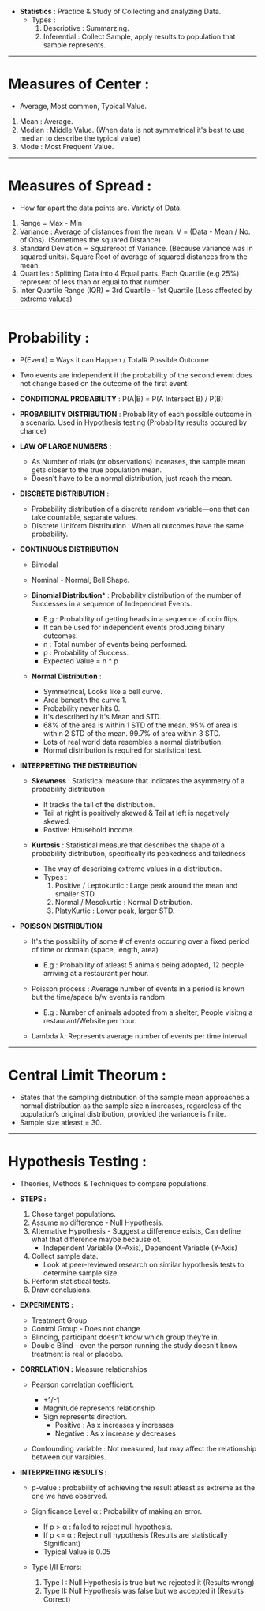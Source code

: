 
- **Statistics** : Practice & Study of Collecting and analyzing Data.
	- Types :
		1. Descriptive : Summarzing.
		2. Inferential : Collect Sample, apply results to population that sample represents.

--- 

#  Measures of Center :

- Average, Most common, Typical Value.

1. Mean : Average.
2. Median : Middle Value. (When data is not symmetrical it's best to use median to describe the typical value)
3. Mode : Most Frequent Value.

---

#  Measures of Spread :

- How far apart the data points are. Variety of Data.

1. Range = Max - Min
2. Variance : Average of distances from the mean. V = (Data - Mean / No. of Obs). (Sometimes the squared Distance)
3. Standard Deviation = Squareroot of Variance. (Because variance was in squared units). Square Root of average of squared distances from the mean.
4. Quartiles : Splitting Data into 4 Equal parts. Each Quartile (e.g 25%) represent of less than or equal to that number.
5. Inter Quartile Range (IQR) = 3rd Quartile - 1st Quartile (Less affected by extreme values)

---

#  Probability :

- P(Event) = Ways it can Happen / Total# Possible Outcome

- Two events are independent if the probability of the second event does not change based on the outcome of the first event.

- **CONDITIONAL PROBABILITY** : P(A|B) = P(A Intersect B) / P(B)
 
- **PROBABILITY DISTRIBUTION** : Probability of each possible outcome in a scenario. Used in Hypothesis testing (Probability results occured by chance)

- **LAW OF LARGE NUMBERS** : 
	- As Number of trials (or observations) increases, the sample mean gets closer to the true population mean.
	- Doesn't have to be a normal distribution, just reach the mean.

- **DISCRETE DISTRIBUTION** : 
	- Probability distribution of a discrete random variable—one that can take countable, separate values.
	- Discrete Uniform Distribution : When all outcomes have the same probability.

- **CONTINUOUS DISTRIBUTION**
	- Bimodal

	- Nominal - Normal, Bell Shape.

	- **Binomial Distribution*** : Probability distribution of the number of Successes in a sequence of Independent Events.
		- E.g : Probability of getting heads in a sequence of coin flips.
		- It can be used for independent events producing binary outcomes.
		- n : Total number of events being performed.
		- p : Probability of Success.
		- Expected Value = n * p 
		
	- **Normal Distribution** : 
		- Symmetrical, Looks like a bell curve.
		- Area beneath the curve 1. 
		- Probability never hits 0.
		- It's described by it's Mean and STD.
		- 68% of the area is within 1 STD of the mean. 95% of area is within 2 STD of the mean. 99.7% of area within 3 STD.
		- Lots of real world data resembles a normal distribution.
		- Normal distribution is required for statistical test.

- **INTERPRETING THE DISTRIBUTION** :

	- **Skewness** : Statistical measure that indicates the asymmetry of a probability distribution
		- It tracks the tail of the distribution.
		- Tail at right is positively skewed & Tail at left is negatively skewed.
		- Postive: Household income.
	
	- **Kurtosis** : Statistical measure that describes the shape of a probability distribution, specifically its peakedness and tailedness
		- The way of describing extreme values in a distribution.
		- Types :
			1. Positive / Leptokurtic : Large peak around the mean and smaller STD.
			2. Normal / Mesokurtic : Normal Distribution.
			3. PlatyKurtic : Lower peak, larger STD.

- **POISSON DISTRIBUTION**
	- It's the possibility of some # of events occuring over a fixed period of time or domain (space, length, area)
		- E.g : Probability of atleast 5 animals being adopted, 12 people arriving at a restaurant per hour.

	- Poisson process : Average number of events in a period is known but the time/space b/w events is random
		- E.g : Number of animals adopted from a shelter, People visitng a restaurant/Website per hour.

	- Lambda λ: Represents average number of events per time interval.
	
--- 

#  Central Limit Theorum :

- States that the sampling distribution of the sample mean approaches a normal distribution as the sample size n increases, regardless of the population’s original distribution, provided the variance is finite.
- Sample size atleast = 30.

---
#  Hypothesis Testing :

- Theories, Methods & Techniques to compare populations.

- **STEPS :**
	1. Chose target populations.
	2. Assume no difference - Null Hypothesis.
	3. Alternative Hypothesis - Suggest a difference exists, Can define what that difference maybe because of.
		- Independent Variable (X-Axis), Dependent Variable (Y-Axis)
	4. Collect sample data.
		- Look at peer-reviewed research on similar hypothesis tests to determine sample size.
	5. Perform statistical tests.
	6. Draw conclusions.


- **EXPERIMENTS :**
	- Treatment Group 
	- Control Group - Does not change
	- Blinding, participant doesn't know which group they're in.
	- Double Blind - even the person running the study doesn't know treatment is real or placebo.


- **CORRELATION :** Measure relationships
	- Pearson correlation coefficient.
		- +1/-1
		- Magnitude represents relationship
		- Sign represents direction.
			- Positive :  As x increases y increases
			- Negative : As x increase y decreases

	- Confounding variable : Not measured, but may affect the relationship between our varaibles.


- **INTERPRETING RESULTS :**
	
	- p-value : probability of achieving the result atleast as extreme as the one we have observed.

	- Significance Level α : Probability of making an error.
		- If p > α : failed to reject null hypothesis.
		- If p <= α : Reject null hypothesis (Results are statistically Significant)
		- Typical Value is 0.05

	- Type I/II Errors:
		1. Type I : Null Hypothesis is true but we rejected it (Results wrong)
		2. Type II: Null Hypothesis was false but we accepted it (Results Correct)



















